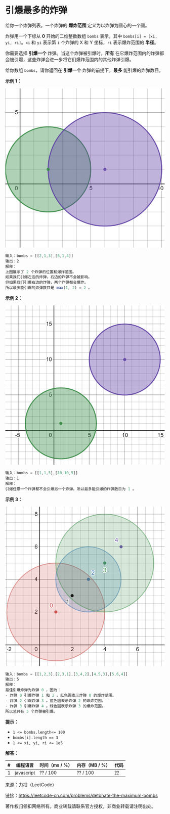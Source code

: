 # 引爆最多的炸弹

给你一个炸弹列表。一个炸弹的 **爆炸范围** 定义为以炸弹为圆心的一个圆。

炸弹用一个下标从 **0** 开始的二维整数数组 `bombs` 表示，其中 `bombs[i] = [xi, yi, ri]`。`xi` 和 `yi` 表示第 `i` 个炸弹的 X 和 Y 坐标，`ri` 表示爆炸范围的 **半径**。

你需要选择 **引爆一个** 炸弹。当这个炸弹被引爆时，**所有** 在它爆炸范围内的炸弹都会被引爆，这些炸弹会进一步将它们爆炸范围内的其他炸弹引爆。

给你数组 `bombs`，请你返回在 **引爆一个** 炸弹的前提下，**最多** 能引爆的炸弹数目。

**示例 1：**

![示例1](./eg1.png)

``` javascript
输入：bombs = [[2,1,3],[6,1,4]]
输出：2
解释：
上图展示了 2 个炸弹的位置和爆炸范围。
如果我们引爆左边的炸弹，右边的炸弹不会被影响。
但如果我们引爆右边的炸弹，两个炸弹都会爆炸。
所以最多能引爆的炸弹数目是 max(1, 2) = 2 。
```

**示例 2：**

![示例2](./eg2.png)

``` javascript
输入：bombs = [[1,1,5],[10,10,5]]
输出：1
解释：
引爆任意一个炸弹都不会引爆另一个炸弹。所以最多能引爆的炸弹数目为 1 。
```

**示例 3：**

![示例3](./eg3.png)

``` javascript
输入：bombs = [[1,2,3],[2,3,1],[3,4,2],[4,5,3],[5,6,4]]
输出：5
解释：
最佳引爆炸弹为炸弹 0 ，因为：
- 炸弹 0 引爆炸弹 1 和 2 。红色圆表示炸弹 0 的爆炸范围。
- 炸弹 2 引爆炸弹 3 。蓝色圆表示炸弹 2 的爆炸范围。
- 炸弹 3 引爆炸弹 4 。绿色圆表示炸弹 3 的爆炸范围。
所以总共有 5 个炸弹被引爆。
```

**提示：**

- `1 <= bombs.length<= 100`
- `bombs[i].length == 3`
- `1 <= xi, yi, ri <= 1e5`

**解答：**

**#**|**编程语言**|**时间（ms / %）**|**内存（MB / %）**|**代码**
--|--|--|--|--
1|javascript|?? / 100|?? / 100|[??](./javascript/ac_v1.js)

来源：力扣（LeetCode）

链接：https://leetcode-cn.com/problems/detonate-the-maximum-bombs

著作权归领扣网络所有。商业转载请联系官方授权，非商业转载请注明出处。
